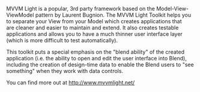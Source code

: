 MVVM Light is a popular, 3rd party framework based on the Model-View-ViewModel pattern by Laurent Bugnion. The MVVM Light Toolkit helps you to separate your View from your Model which creates applications that are cleaner and easier to maintain and extend. It also creates testable applications and allows you to have a much thinner user interface layer (which is more difficult to test automatically).

This toolkit puts a special emphasis on the "blend ability" of the created application (i.e. the ability to open and edit the user interface into Blend), including the creation of design-time data to enable the Blend users to "see something" when they work with data controls.

You can find more out at http://www.mvvmlight.net/
